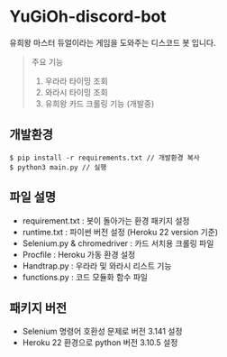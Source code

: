 # YuGiOh-discord-bot
유희왕 마스터 듀얼이라는 게임을 도와주는 디스코드 봇 입니다.

> 주요 기능
> 1. 우라라 타이밍 조회
> 2. 와라시 타이밍 조회
> 3. 유희왕 카드 크롤링 기능 (개발중)


## 개발환경
``` 
$ pip install -r requirements.txt // 개발환경 복사
$ python3 main.py // 실행
```

## 파일 설명

- requirement.txt : 봇이 돌아가는 환경 패키지 설정
- runtime.txt : 파이썬 버전 설정 (Heroku 22 version 기준)
- Selenium.py & chromedriver : 카드 서치용 크롤링 파일
- Procfile : Heroku 가동 환경 설정
- Handtrap.py : 우라라 및 와라시 리스트 기능
- functions.py : 코드 모듈화 함수 파일

## 패키지 버전
- Selenium 명령어 호환성 문제로 버전 3.141 설정
- Heroku 22 환경으로 python 버전 3.10.5 설정

